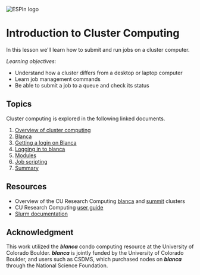 ![ESPIn logo](https://raw.githubusercontent.com/csdms/espin/main/media/logo.png)

# Introduction to Cluster Computing

In this lesson we'll learn how to submit and run jobs on a cluster computer.

*Learning objectives:*

* Understand how a cluster differs from a desktop or laptop computer
* Learn job management commands
* Be able to submit a job to a queue and check its status


## Topics

Cluster computing is explored in the following linked documents.

1. [Overview of cluster computing](./cluster-computing-overview.md)
1. [Blanca](https://curc.readthedocs.io/en/latest/access/blanca.html)
1. [Getting a login on Blanca](https://curc.readthedocs.io/en/latest/access/rmacc.html)
1. [Logging in to blanca](https://curc.readthedocs.io/en/latest/access/rmacc.html#logging-in-to-cu-boulder-rc-using-the-xsede-sso-hub)
1. [Modules](https://curc.readthedocs.io/en/latest/compute/modules.html)
1. [Job scripting](https://curc.readthedocs.io/en/latest/running-jobs/batch-jobs.html)
1. [Summary](./summary.md)


## Resources

* Overview of the CU Research Computing [blanca](https://www.colorado.edu/rc/resources/blanca)
  and [summit](https://www.colorado.edu/rc/resources/summit) clusters
* CU Research Computing [user guide](https://curc.readthedocs.io)
* [Slurm documentation](https://slurm.schedmd.com/)


## Acknowledgment

This work utilized the ***blanca*** condo computing resource at the University of
Colorado Boulder. ***blanca*** is jointly funded by the University of Colorado Boulder,
and users such as CSDMS, which purchased nodes on ***blanca*** through the National
Science Foundation.
